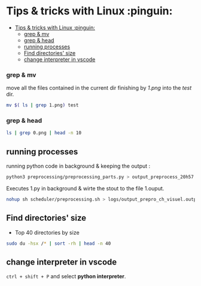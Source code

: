 ﻿# Tips & tricks with Linux :pinguin:

- [Tips \& tricks with Linux :pinguin:](#tips--tricks-with-linux-pinguin)
    - [grep \& mv](#grep--mv)
    - [grep \& head](#grep--head)
  - [running processes](#running-processes)
  - [Find directories' size](#find-directories-size)
  - [change interpreter in vscode](#change-interpreter-in-vscode)


### grep & mv 
move all the files contained in the current dir finishing by *1.png* into the *test* dir. 
```bash
mv $( ls | grep 1.png) test
```
### grep & head
```bash
ls | grep 0.png | head -n 10
```

## running processes 

running python code in background & keeping the output : 
```bash
python3 preprocessing/preprocessing_parts.py > output_preprocess_20h57.log
```
Executes 1.py in background & wirte the stout to the file 1.ouput. 

```bash
nohup sh scheduler/preprocessing.sh > logs/output_prepro_ch_visuel.output &
```

## Find directories' size
- Top 40 directories by size
```bash
sudo du -hsx /* | sort -rh | head -n 40
```



## change interpreter in vscode 
`ctrl + shift + P` and select __python interpreter__.	
